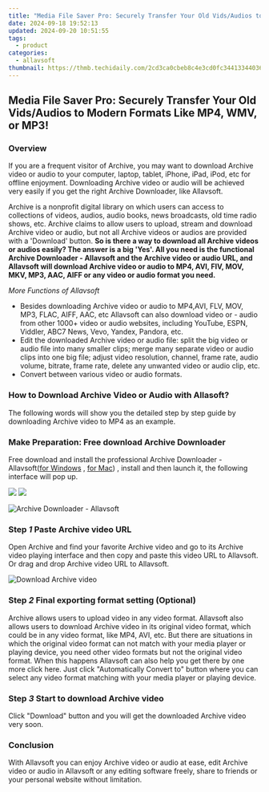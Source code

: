 ```yaml
---
title: "Media File Saver Pro: Securely Transfer Your Old Vids/Audios to Modern Formats Like MP4, WMV, or MP3!"
date: 2024-09-18 19:52:13
updated: 2024-09-20 10:51:55
tags:
  - product
categories:
  - allavsoft
thumbnail: https://thmb.techidaily.com/2cd3ca0cbeb8c4e3cd0fc34413344036f23c5912ab89cbe4dfebf3e1ac0d9691.jpg
---
```


## Media File Saver Pro: Securely Transfer Your Old Vids/Audios to Modern Formats Like MP4, WMV, or MP3!

### Overview

If you are a frequent visitor of Archive, you may want to download Archive video or audio to your computer, laptop, tablet, iPhone, iPad, iPod, etc for offline enjoyment. Downloading Archive video or audio will be achieved very easily if you get the right Archive Downloader, like Allavsoft.

Archive is a nonprofit digital library on which users can access to collections of videos, audios, audio books, news broadcasts, old time radio shows, etc. Archive claims to allow users to upload, stream and download Archive video or audio, but not all Archive videos or audios are provided with a 'Download' button. **So is there a way to download all Archive videos or audios easily? The answer is a big 'Yes'. All you need is the functional Archive Downloader - Allavsoft and the Archive video or audio URL, and Allavsoft will download Archive video or audio to MP4, AVI, FIV, MOV, MKV, MP3, AAC, AIFF or any video or audio format you need.**

_More Functions of Allavsoft_

* Besides downloading Archive video or audio to MP4,AVI, FLV, MOV, MP3, FLAC, AIFF, AAC, etc Allavsoft can also download video or - audio from other 1000+ video or audio websites, including YouTube, ESPN, Viddler, ABC7 News, Vevo, Yandex, Pandora, etc.
* Edit the downloaded Archive video or audio file: split the big video or audio file into many smaller clips; merge many separate video or audio clips into one big file; adjust video resolution, channel, frame rate, audio volume, bitrate, frame rate, delete any unwanted video or audio clip, etc.
* Convert between various video or audio formats.

### How to Download Archive Video or Audio with Allasoft?

The following words will show you the detailed step by step guide by downloading Archive video to MP4 as an example.

### Make Preparation: Free download Archive Downloader

Free download and install the professional Archive Downloader - Allavsoft([for Windows](https://tools.techidaily.com/allavsoft/products/) , [for Mac](https://tools.techidaily.com/allavsoft/products/)) , install and then launch it, the following interface will pop up.

[![](https://www.allavsoft.com/how-to/../images/how-to/free-download-win.jpg)](https://tools.techidaily.com/allavsoft/products/) [![](https://www.allavsoft.com/how-to/../images/how-to/free-download-mac.jpg)](https://tools.techidaily.com/allavsoft/products/)

![Archive Downloader - Allavsoft](https://www.allavsoft.com/how-to/../images/allavsoft/screen-shot-600.jpg)

### Step _1_ Paste Archive video URL

Open Archive and find your favorite Archive video and go to its Archive video playing interface and then copy and paste this video URL to Allavsoft. Or drag and drop Archive video URL to Allavsoft.

![Download Archive video](https://www.allavsoft.com/how-to/../images/how-to/lynda-video-downloader/download-lynda-courses.jpg)

### Step _2_ Final exporting format setting (Optional)

Archive allows users to upload video in any video format. Allavsoft also allows users to download Archive video in its original video format, which could be in any video format, like MP4, AVI, etc. But there are situations in which the original video format can not match with your media player or playing device, you need other video formats but not the original video format. When this happens Allavsoft can also help you get there by one more click here. Just click "Automatically Convert to" button where you can select any video format matching with your media player or playing device.

### Step _3_ Start to download Archive video

Click "Download" button and you will get the downloaded Archive video very soon.

### Conclusion

With Allavsoft you can enjoy Archive video or audio at ease, edit Archive video or audio in Allavsoft or any editing software freely, share to friends or your personal website without limitation.

<ins class="adsbygoogle"
     style="display:block"
     data-ad-format="autorelaxed"
     data-ad-client="ca-pub-7571918770474297"
     data-ad-slot="1223367746"></ins>



<ins class="adsbygoogle"
     style="display:block"
     data-ad-client="ca-pub-7571918770474297"
     data-ad-slot="8358498916"
     data-ad-format="auto"
     data-full-width-responsive="true"></ins>
